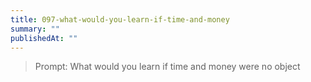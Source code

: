 ```yaml
---
title: 097-what-would-you-learn-if-time-and-money
summary: ""
publishedAt: ""
---
```


> Prompt: What would you learn if time and money were no object

